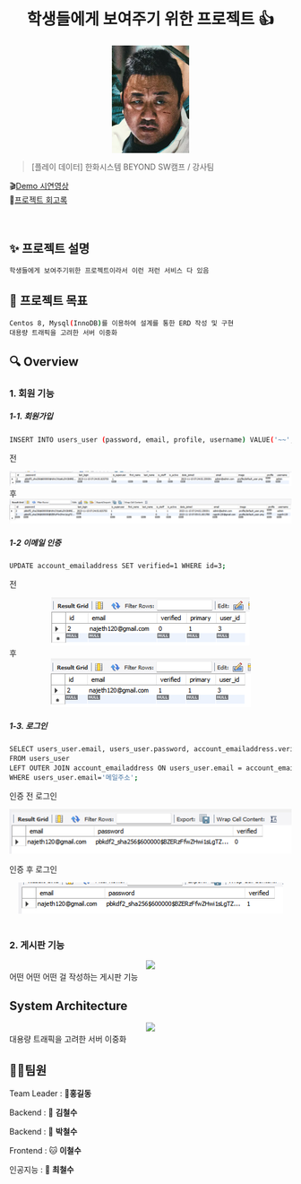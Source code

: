 <h1 align="center">학생들에게 보여주기 위한 프로젝트 👍</h1>


<div align="center">
  <img src="./img/pic1.png"  style="zoom:76%;" align="center"/>
</div>



> [플레이 데이터] 한화시스템 BEYOND SW캠프 / 강사팀


🎬[Demo 시연영상](https://www.youtube.com/watch?v=dhMrKTwNI8U&lc=UgzCJR3WxkvsckRyyO94AaABAg&ab_channel=%EB%94%B0%EB%9D%BC%ED%95%98%EB%A9%B4%EC%84%9C%EB%B0%B0%EC%9A%B0%EB%8A%94IT)   
📃[프로젝트 회고록](블로그주소)

<br>

## ✨ 프로젝트 설명

```sh
학생들에게 보여주기위한 프로젝트이라서 이런 저런 서비스 다 있음
```

## 📌 프로젝트 목표

```sh
Centos 8, Mysql(InnoDB)를 이용하여 설계를 통한 ERD 작성 및 구현
대용량 트래픽을 고려한 서버 이중화
```


## 🔍 Overview

### 1. 회원 기능
##### 1-1. 회원가입

```sh
INSERT INTO users_user (password, email, profile, username) VALUE('~~','~~','~~','~~');
```

전
<div align="center">
    <img src="./img/가입_전.png" />
</div>
후
<div align="center">
    <img src="./img/가입_후.png" />
</div>

##### 1-2 이메일 인증

```sh
UPDATE account_emailaddress SET verified=1 WHERE id=3;
```

전
<div align="center">
    <img src="./img/인증_전.png" />
</div>
후
<div align="center">
    <img src="./img/인증_후.png" />
</div>

##### 1-3. 로그인

```sh
SELECT users_user.email, users_user.password, account_emailaddress.verified 
FROM users_user 
LEFT OUTER JOIN account_emailaddress ON users_user.email = account_emailaddress.email  
WHERE users_user.email='메일주소';
```
인증 전 로그인
<div align="center">
    <img src="./img/인증_전_로그인.png" />
</div>

인증 후 로그인
<div align="center">
    <img src="./img/인증_후_로그인.png" />
</div>

<br>

### 2. 게시판 기능

<div align="center">
    <img src="./img/pic2.png" />
</div>
어떤 어떤 어떤 걸 작성하는 게시판 기능

<br>


## System Architecture

<div align="center">
    <img src="./img/pic2.png" />
</div>
대용량 트래픽을 고려한 서버 이중화

<br>



## 🤼‍♂️팀원

Team Leader : 🐯**홍길동**

Backend : 🐶 **김철수**

Backend : 🐺 **박철수**

Frontend : 🐱 **이철수**

인공지능 : 🦁 **최철수**
